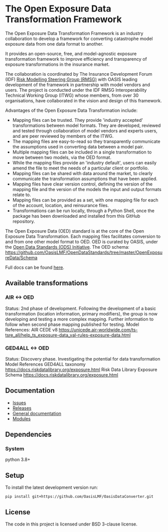 # The Open Exposure Data Transformation Framework

The Open Exposure Data Transformation Framework is an industry collaboration to develop a framework for converting catastrophe model exposure data from one data format to another. 

It provides an open-source, free, and model-agnostic exposure transformation framework to improve efficiency and transparency of exposure transformations in the insurance market.

The collaboration is coordinated by The Insurance Development Forum (IDF) [Risk Modelling Steering Group (RMSG)](https://www.insdevforum.org/working-groups/rmsg/) with OASIS leading development of the framework in partnership with model vendors and users. 
The project is conducted under the IDF RMSG Interoperability Technical Working Group (ITWG) whose members, from over 30 organisations, have collaborated in the vision and design of this framework. 


Advantages of the Open Exposure Data Transformation include:
* Mapping files can be trusted. They provide 'industry accepted' transformations between model formats. They are developed, reviewed and tested through collaboration of model vendors and experts users, and are peer reviewed by members of the ITWG. 
* The mapping files are easy-to-read so they transparently communicate the assumptions used in converting data between a model pair.
* Multiple mapping files can be included in a single transformation to move between two models, via the OED format.
* While the mapping files provide an 'industry default', users can easily amend the file to meet the needs of a particular client or portfolio.
* Mapping files can be shared with data around the market, to clearly communicate the transformation assumptions that have been applied.
* Mapping files have clear version control, defining the version of the mapping file and the version of the models the input and output formats relate to.
* Mapping files can be provided as a set, with one mapping file for each of the account, location, and reinsurance files.
* Transformations can be run locally, through a Python Shell, once the package has been downloaded and installed from this GitHub repository.

The Open Exposure Data (OED) standard is at the core of the Open Exposure Data Transformation. Each mapping files facilitates conversion to and from one other model format to OED.
OED is curated by OASIS, under the [Open Data Standards (ODS) Initiative](https://oasislmf.org/open-data-standards).
The OED schema: https://github.com/OasisLMF/OpenDataStandards/tree/master/OpenExposureData/Schema

Full docs can be found [here](https://oasislmf.github.io/OasisDataConverter/).


## Available transformations
### AIR <-> OED
Status: 2nd phase of development. Following the development of a basic transformation (location information, primary modifiers), the group is now developing and testing a more complex mapping. Further information to follow when second phase mapping published for testing.
Model References: 
AIR CEDE v8 https://unicede.air-worldwide.com/ts-tsre_all/help_ts_exposure-data_val-rules-exposure-data.html

### GED4ALL <-> OED
Status: Discovery phase. Investigating the potential for data transformation
Model References 
GED4ALL taxonomy https://docs.riskdatalibrary.org/exposure.html
Risk Data Library Exposure Schema https://docs.riskdatalibrary.org/exposure.html



## Documentation
* <a href="https://github.com/OasisLMF/OasisDataConverter/issues">Issues</a>
* <a href="https://github.com/OasisLMF/OasisDataConverter/releases">Releases</a>
* <a href="https://oasislmf.github.io/OasisDataConverter/">General documentation</a>
* <a href="https://oasislmf.github.io/OasisDataConverter/package/converter/index.html">Modules</a>


## Dependencies

### System

python 3.8+

## Setup

To install the latest development version run:

```
pip install git+https://github.com/OasisLMF/OasisDataConverter.git
```


## License

The code in this project is licensed under BSD 3-clause license.
